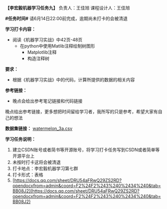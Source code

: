 **【李宏毅机器学习任务九】**
负责人：王佳旭
课程设计人：王佳旭

**#任务时间#**
请6月14日22:00前完成，逾期尚未打卡的会被清退


**学习打卡内容：**
* 阅读《机器学习实战》中42页-48页
  * 在python中使用Matlib注释绘制树图形
    * Matplotlib注释
    * 构造注释树

**要求：**
* 根据《机器学习实战》中的代码，计算所提供的数据的相关内容

**参考链接：**
* 晚点会给出参考笔记链接和代码链接

晚点给出参考链接，更多想把时间留给学习者，我所写的只是参考，希望大家有自己的想法



**数据集链接：**
[watermelon_3a.csv](https://uploader.shimo.im/f/BRP8DZ56pawawNTI.csv)



**学习任务说明：**
1.  建立CSDN账号或者简书等开源账号，将学习打卡任务写到CSDN或者简单等开源平台上
2. 未按时打卡这将会被清退
3. 打卡地点：李宏毅机器学习第七群
4. 打卡形式：表格
  1. [https://docs.qq.com/sheet/DRU54aFRwQ29ZS2RD?opendocxfrom=admin&coord=F2%24F2%243%240%2434%240&tab=BB08J2](https://docs.qq.com/sheet/DRU54aFRwQ29ZS2RD?opendocxfrom=admin&coord=F2%24F2%243%240%2434%240&tab=BB08J2)



